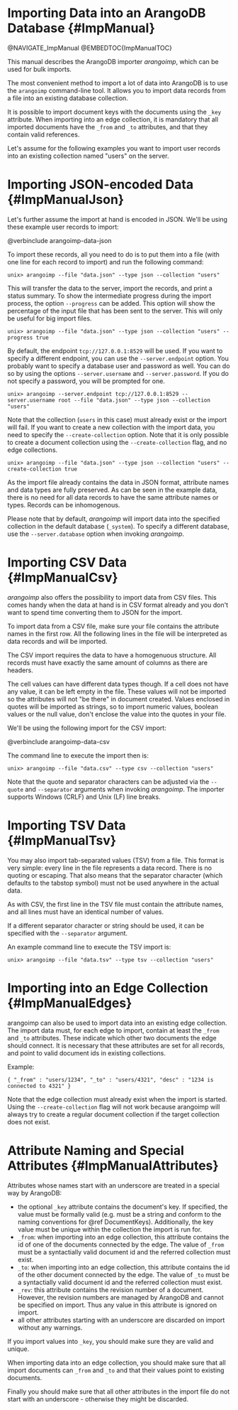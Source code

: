 Importing Data into an ArangoDB Database {#ImpManual}
=====================================================

@NAVIGATE_ImpManual
@EMBEDTOC{ImpManualTOC}

This manual describes the ArangoDB importer _arangoimp_, which can be used for
bulk imports.

The most convenient method to import a lot of data into ArangoDB is to use the
`arangoimp` command-line tool. It allows you to import data records from a file
into an existing database collection.

It is possible to import document keys with the documents using the `_key`
attribute. When importing into an edge collection, it is mandatory that all
imported documents have the `_from` and `_to` attributes, and that they contain
valid references.


Let's assume for the following examples you want to import user records into an 
existing collection named "users" on the server.

Importing JSON-encoded Data {#ImpManualJson}
============================================

Let's further assume the import at hand is encoded in JSON. We'll be using these
example user records to import:

@verbinclude arangoimp-data-json

To import these records, all you need to do is to put them into a file (with one
line for each record to import) and run the following command:

    unix> arangoimp --file "data.json" --type json --collection "users"

This will transfer the data to the server, import the records, and print a
status summary. To show the intermediate progress during the import process, the
option `--progress` can be added. This option will show the percentage of the
input file that has been sent to the server. This will only be useful for big
import files.

    unix> arangoimp --file "data.json" --type json --collection "users" --progress true

By default, the endpoint `tcp://127.0.0.1:8529` will be used.  If you want to
specify a different endpoint, you can use the `--server.endpoint` option. You
probably want to specify a database user and password as well.  You can do so by
using the options `--server.username` and `--server.password`.  If you do not
specify a password, you will be prompted for one.

    unix> arangoimp --server.endpoint tcp://127.0.0.1:8529 --server.username root --file "data.json" --type json --collection "users"

Note that the collection (`users` in this case) must already exist or the import
will fail. If you want to create a new collection with the import data, you need
to specify the `--create-collection` option. Note that it is only possible to 
create a document collection using the `--create-collection` flag, and no edge
collections.

    unix> arangoimp --file "data.json" --type json --collection "users" --create-collection true

As the import file already contains the data in JSON format, attribute names and
data types are fully preserved. As can be seen in the example data, there is no
need for all data records to have the same attribute names or types. Records can
be inhomogenous.

Please note that by default, _arangoimp_ will import data into the specified 
collection in the default database (`_system`). To specify a different database, 
use the `--server.database` option when invoking _arangoimp_. 

Importing CSV Data {#ImpManualCsv}
==================================

_arangoimp_ also offers the possibility to import data from CSV files. This
comes handy when the data at hand is in CSV format already and you don't want to
spend time converting them to JSON for the import.

To import data from a CSV file, make sure your file contains the attribute names
in the first row. All the following lines in the file will be interpreted as
data records and will be imported.

The CSV import requires the data to have a homogenuous structure. All records
must have exactly the same amount of columns as there are headers.

The cell values can have different data types though. If a cell does not have
any value, it can be left empty in the file. These values will not be imported
so the attributes will not "be there" in document created. Values enclosed in
quotes will be imported as strings, so to import numeric values, boolean values
or the null value, don't enclose the value into the quotes in your file.

We'll be using the following import for the CSV import:

@verbinclude arangoimp-data-csv

The command line to execute the import then is:

    unix> arangoimp --file "data.csv" --type csv --collection "users"

Note that the quote and separator characters can be adjusted via the
`--quote` and `--separator` arguments when invoking _arangoimp_.  The importer
supports Windows (CRLF) and Unix (LF) line breaks.

Importing TSV Data {#ImpManualTsv}
==================================

You may also import tab-separated values (TSV) from a file. This format is very
simple: every line in the file represents a data record. There is no quoting or
escaping. That also means that the separator character (which defaults to the
tabstop symbol) must not be used anywhere in the actual data.

As with CSV, the first line in the TSV file must contain the attribute names,
and all lines must have an identical number of values.

If a different separator character or string should be used, it can be specified
with the `--separator` argument. 

An example command line to execute the TSV import is:

    unix> arangoimp --file "data.tsv" --type tsv --collection "users" 

Importing into an Edge Collection {#ImpManualEdges}
===================================================

arangoimp can also be used to import data into an existing edge collection.
The import data must, for each edge to import, contain at least the `_from` and
`_to` attributes. These indicate which other two documents the edge should connect.
It is necessary that these attributes are set for all records, and point to 
valid document ids in existing collections.

Example:

    { "_from" : "users/1234", "_to" : "users/4321", "desc" : "1234 is connected to 4321" }

Note that the edge collection must already exist when the import is started. Using 
the `--create-collection` flag will not work because arangoimp will always try to 
create a regular document collection if the target collection does not exist.

Attribute Naming and Special Attributes {#ImpManualAttributes}
==============================================================

Attributes whose names start with an underscore are treated in a special way by 
ArangoDB:

- the optional `_key` attribute contains the document's key. If specified, the value
  must be formally valid (e.g. must be a string and conform to the naming conventions 
  for @ref DocumentKeys). Additionally, the key value must be unique within the 
  collection the import is run for.
- `_from`: when importing into an edge collection, this attribute contains the id
  of one of the documents connected by the edge. The value of `_from` must be a
  syntactially valid document id and the referred collection must exist.
- `_to`: when importing into an edge collection, this attribute contains the id
  of the other document connected by the edge. The value of `_to` must be a
  syntactially valid document id and the referred collection must exist.
- `_rev`: this attribute contains the revision number of a document. However, the
  revision numbers are managed by ArangoDB and cannot be specified on import. Thus 
  any value in this attribute is ignored on import.
- all other attributes starting with an underscore are discarded on import without
  any warnings.

If you import values into `_key`, you should make sure they are valid and unique.

When importing data into an edge collection, you should make sure that all import
documents can `_from` and `_to` and that their values point to existing documents.

Finally you should make sure that all other attributes in the import file do not
start with an underscore - otherwise they might be discarded.
